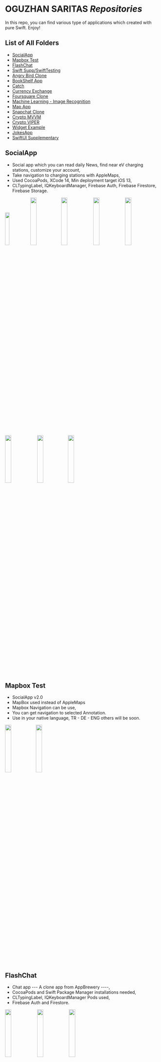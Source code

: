 # OGUZHAN SARITAS *Repositories* 

In this repo, you can find various type of applications which created with pure Swift. Enjoy!
## List of All Folders
- [SocialApp](#socialapp)
- [Mapbox Test](#mapbox-test)
- [FlashChat](#flashchat)
- [Swift Supp/SwiftTesting](#swift-supp)
- [Angry Bird Clone](#angry-bird-clone)
- [BookShelf App ](#bookshelf-app)
- [Catch](#catch)
- [Currency Exchange](#currency-exchange)
- [Foursquare Clone](#foursquare-clone)
- [Machine Learning - Image Recognition](#machine-learning-image-recognition)
- [Map App](#map-app)
- [Snapchat Clone](#snapchat-clone)
- [Crypto MVVM](#crypto-mvvm)
- [Crypto VIPER](#crypto-viper)
- [Widget Example](#widget-example)
- [JokesApp](#jokesapp)
- [SwiftUI Supplementary](#swiftui-supplementary)

## SocialApp 
- Social app which you can read daily News, find near eV charging stations, customize your account,
- Take navigation to charging stations with AppleMaps,
- Used CocoaPods, XCode 14, Min deployment target iOS 13,
- CLTypingLabel, IQKeyboardManager, Firebase Auth, Firebase Firestore, Firebase Storage.

<img src="https://github.com/oguzhansaritas/iOS-swift-projects/blob/main/socialapp/Screenshots/AnAppUse.gif" width=16.5% height=16.5%><img src="https://github.com/oguzhansaritas/iOS-swift-projects/blob/main/socialapp/Screenshots/welcome.png" width=20% height=20%><img src="https://github.com/oguzhansaritas/iOS-swift-projects/blob/main/socialapp/Screenshots/register.png" width=20% height=20%>
<img src="https://github.com/oguzhansaritas/iOS-swift-projects/blob/main/socialapp/Screenshots/login.png" width=20% height=20%>
<img src="https://github.com/oguzhansaritas/iOS-swift-projects/blob/main/socialapp/Screenshots/passwordReset.png" width=20% height=20%><img src="https://github.com/oguzhansaritas/iOS-swift-projects/blob/main/socialapp/Screenshots/feed.png" width=20% height=20%>
<img src="https://github.com/oguzhansaritas/iOS-swift-projects/blob/main/socialapp/Screenshots/find.png" width=20% height=20%><img src="https://github.com/oguzhansaritas/iOS-swift-projects/blob/main/socialapp/Screenshots/account.png" width=20% height=20%>

## Mapbox Test
- SocialApp v2.0
- MapBox used instead of AppleMaps
- Mapbox Navigation can be use,
- You can get navigation to selected Annotation.
- Use in your native language, TR - DE - ENG others will be soon.

<img src="https://github.com/oguzhansaritas/iOS-swift-projects/blob/main/MapBoxTest/screenshots/map.png" width=20% height=20%><img src="https://github.com/oguzhansaritas/iOS-swift-projects/blob/main/MapBoxTest/screenshots/navigation.png" width=20% height=20%>


## FlashChat 
- Chat app --- A clone app from AppBrewery ----,
- CocoaPods and Swift Package Manager installations needed,
- CLTypingLabel, IQKeyboardManager Pods used,
- Firebase Auth and Firestore.

<img src="https://github.com/oguzhansaritas/iOS-swift-projects/blob/main/Flash-Chat-iOS13/Screenshots/Video.gif" width=20% height=20%>   <img src="https://github.com/oguzhansaritas/iOS-swift-projects/blob/main/Flash-Chat-iOS13/Screenshots/welcome.png" width=20% height=20%>   <img src="https://github.com/oguzhansaritas/iOS-swift-projects/blob/main/Flash-Chat-iOS13/Screenshots/login.png" width=20% height=20%>   
<img src="https://github.com/oguzhansaritas/iOS-swift-projects/blob/main/Flash-Chat-iOS13/Screenshots/register.png" width=20% height=20%>   <img src="https://github.com/oguzhansaritas/iOS-swift-projects/blob/main/Flash-Chat-iOS13/Screenshots/chat.png" width=20% height=20%>




## Swift Supp
- To Do App with UIKit,
- UI Testing of buttons, textfields, delete actions.

<img src="https://github.com/oguzhansaritas/iOS-swift-projects/blob/main/Swift%20Supp/SwiftTesting/UITest.gif" width=20% height=20%>

## Angry Bird Clone
- SpriteKit Basics.
- Fly a bird, destroy boxes, take points.


<img src="https://github.com/oguzhansaritas/iOS-swift-projects/blob/main/AngryBirdClone/angrybird/Start.png" width=30% height=30%><img src="https://github.com/oguzhansaritas/iOS-swift-projects/blob/main/AngryBirdClone/angrybird/End.png" width=30% height=30%>


## BookShelf App 
- Used Swift UI basics to display favourite books, bands and movies like iTunes.

<img src="https://github.com/oguzhansaritas/iOS-swift-projects/blob/main/BookShelfSwiftUI/BookShelf.png" width=30% height=30%>


## Catch
- A basic game to Catch a Bolt Car!
- Randomly display images,
- Tap Gestures,
- Time descreasing,
- Keeping HighScore with UserDefaults.

<img src="https://github.com/oguzhansaritas/iOS-swift-projects/blob/main/Catch/catch%20ss/game.png" width=30% height=30%><img src="https://github.com/oguzhansaritas/iOS-swift-projects/blob/main/Catch/catch%20ss/time.png" width=30% height=30%>


## Currency Exchange 
- Used a Public Api,
- Click & Take most recent Currency exchange rates.

<img src="https://github.com/oguzhansaritas/iOS-swift-projects/blob/main/CurrencyExchange/currencyExchange/begin.png" width=30% height=30%><img src="https://github.com/oguzhansaritas/iOS-swift-projects/blob/main/CurrencyExchange/currencyExchange/last.png" width=30% height=30%>


## Foursquare Clone

- Firebase Authentication and Database,
- Sign In/Up with your mail,
- Save your favourite places to public storage,
- Observe places types, comments and address on a Map,
- If you want, you can take directions for a ride. Simply click the button, app will open the place on Apple Maps.

<img src="https://github.com/oguzhansaritas/iOS-swift-projects/blob/main/FoursquareClone/4Square%20SS/land.png" width=30% height=30%><img src="https://github.com/oguzhansaritas/iOS-swift-projects/blob/main/FoursquareClone/4Square%20SS/Home.png" width=30% height=30%><img src="https://github.com/oguzhansaritas/iOS-swift-projects/blob/main/FoursquareClone/4Square%20SS/save.png" width=30% height=30%><img src="https://github.com/oguzhansaritas/iOS-swift-projects/blob/main/FoursquareClone/4Square%20SS/map.png" width=30% height=30%>
<img src="https://github.com/oguzhansaritas/iOS-swift-projects/blob/main/FoursquareClone/4Square%20SS/detail.png" width=30% height=30%>
<img src="https://github.com/oguzhansaritas/iOS-swift-projects/blob/main/FoursquareClone/4Square%20SS/navi.png" width=30% height=30%>


## Machine Learning Image Recognition

- Used ML-Module,
- Basic app, just upload an image an then it reply with accurancy rate and name of the object , animal or whatever you want.

<img src="https://github.com/oguzhansaritas/iOS-swift-projects/blob/main/ML-ImageRecognition/ML/choose.png" width=30% height=30%><img src="https://github.com/oguzhansaritas/iOS-swift-projects/blob/main/ML-ImageRecognition/ML/view.png" width=30% height=30%>


## Map App
- Used CoreData, 
- Like 4Square Clone but just you can observe, all data about your favourite places is stored in Local storage.

<img src="https://github.com/oguzhansaritas/iOS-swift-projects/blob/main/MapApp/ss/ss1.png" width=30% height=30%><img src="https://github.com/oguzhansaritas/iOS-swift-projects/blob/main/MapApp/ss/ss2.png" width=30% height=30%><img src="https://github.com/oguzhansaritas/iOS-swift-projects/blob/main/MapApp/ss/ss3.png" width=30% height=30%><img src="https://github.com/oguzhansaritas/iOS-swift-projects/blob/main/MapApp/ss/ss4.png" width=30% height=30%>

## Snapchat Clone
- Firebase Authentication and FireStore Data Storage,
- Upload your snap, see others photos but just for 24Hours then they will dissappear.

<img src="https://github.com/oguzhansaritas/iOS-swift-projects/blob/main/SnapchatClone/ss/Land.png" width=30% height=30%><img src="https://github.com/oguzhansaritas/iOS-swift-projects/blob/main/SnapchatClone/ss/Upload.png" width=30% height=30%>
<img src="https://github.com/oguzhansaritas/iOS-swift-projects/blob/main/SnapchatClone/ss/Feed.png" width=30% height=30%><img src="https://github.com/car4future/ios-example/blob/main/SnapchatClone/ss/Detail.png" width=30% height=30%>
<img src="https://github.com/oguzhansaritas/iOS-swift-projects/blob/main/SnapchatClone/ss/Settings.png" width=30% height=30%>

## Crypto MVVM
- Used static API,
- Design with MVVM Design Pattern.
<img src="https://github.com/oguzhansaritas/iOS-swift-projects/blob/main/Crypto%20MVVM/crypto.png" width=30% height=30%>

## Crypto VIPER
- Used static API,
- VIPER Design pattern,
- Swift UI or Storyboard were not used, made with UIKit.

<img src="https://github.com/oguzhansaritas/iOS-swift-projects/blob/main/Crypto%20VIPER/Screenshots/ss1.png" width=30% height=30%><img src="https://github.com/oguzhansaritas/iOS-swift-projects/blob/main/Crypto%20VIPER/Screenshots/ss2.png" width=30% height=30%>

## Widget Example
- Used WidgetKit and SwiftUI,
- Not fully functional because of the technical issues.


<img src="https://github.com/oguzhansaritas/iOS-swift-projects/blob/main/WidgetExample/ss/Home.png" width=30% height=30%><img src="https://github.com/oguzhansaritas/iOS-swift-projects/blob/main/WidgetExample/ss/Widget.png" width=30% height=30%>


## CryptoSwiftUI                                                                   
- Used static API,                                                                                        
- MVVM Design pattern,                                                              
- Swift UI,                                                                
- Handled subjects: Async await, Observable object, Continuation, Actor.
- Can observe all of methods for getting data asynchronously.

<img src="https://github.com/oguzhansaritas/iOS-swift-projects/blob/main/CryptoSwiftUI/Screenshot.png" width=30% height=30%>

 ## JokesApp
- Used static API and Alamofire Package,  
- MVVM Design pattern,
- Swift UI.
<img src="https://github.com/oguzhansaritas/iOS-swift-projects/blob/main/JokesApp/Screenshot.png" width=30% height=30%>

## SwiftUI Supplementary
- Useful code blocks for SwiftUI
- Navigation Link,
- Photo Picker,
- Circular Progress Bar.

<img src="https://github.com/oguzhansaritas/iOS-swift-projects/blob/main/SwiftUISupp/SwiftUICircularBar/ProgreeBar.gif" width=28.69% height=28.69%> <img src="https://github.com/oguzhansaritas/iOS-swift-projects/blob/main/SwiftUISupp/SwiftUIPhotoPicker/Screenshot.png" width=30% height=30%>
